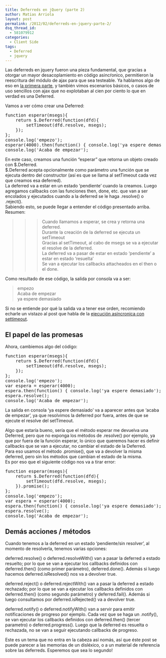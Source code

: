 ```yaml
---
title: Deferreds en jQuery (parte 2)
author: Matias Arriola
layout: post
permalink: /2012/02/deferreds-en-jquery-parte-2/
dsq_thread_id:
  - 581079912
categories:
  - Client Side
tags:
  - Deferred
  - jquery
---
```

Las deferreds en jquery fueron una pieza fundamental, que gracias a otorgar un mayor desacoplamiento en código asincŕonico, permitieron la reescritura del módulo de ajax para que sea testeable. Ya hablamos algo de eso en [la primera parte][1], y también vimos escenarios básicos, o casos de uso sencillos con ajax que no explotaban al cien por ciento lo que en verdad es una Deferred.

Vamos a ver cómo crear una Deferred:

<pre class="brush: jscript; title: ; notranslate" title="">function esperar(msegs){
    return $.Deferred(function(dfd){
        setTimeout(dfd.resolve, msegs);
    });    
};
console.log('empezo');
esperar(4000).then(function() { console.log('ya espere demasiado'); });
console.log('Acaba de empezar');
</pre>

<!--more-->

  
En este caso, creamos una función &#8220;esperar&#8221; que retorna un objeto creado con $.Deferred.  
$.Deferred acepta opcionalmente como parámetro una función que se ejecuta dentro del constructor (así es que se llama al setTimeout cada vez que creamos esa deferred).  
La deferred va a estar en un estado &#8216;pendiente&#8217; cuando la creamos. Luego agregamos callbacks con las funciones then, done, etc. que van a ser encolados y ejecutados cuando a la deferred se le haga .resolve() o .reject().  
Sabiendo esto, se puede llegar a entender el código presentado arriba. Resumen:

> >> Cuando llamamos a esperar, se crea y retorna una deferred.  
> >> Durante la creación de la deferred se ejecuta un setTimeout  
> >> Gracias al setTimeout, al cabo de msegs se va a ejecutar el resolve de la deferred.  
> >> La deferred va a pasar de estar en estado &#8216;pendiente&#8217; a estar en estado &#8216;resuelta&#8217;  
> >> Se van a ejecutar los callbacks attacheados en el then o el done.

Como resultado de ese código, la salida por consola va a ser:  
>empezo  
>Acaba de empezar  
>ya espere demasiado

Si no se entiende por qué la salida va a tener ese orden, recomiendo echarle un vistazo al post que habla de la [ejecución asíncronica con settimeout][2].

## El papel de las promesas

Ahora, cambiemos algo del código:

<pre class="brush: jscript; title: ; notranslate" title="">function esperar(msegs){
    return $.Deferred(function(dfd){
        setTimeout(dfd.resolve, msegs);
    });
};
console.log('empezo');
var espera = esperar(4000);
espera.then(function() { console.log('ya espere demasiado'); });
espera.resolve();
console.log('Acaba de empezar');​
</pre>

La salida en consola &#8216;ya espere demasiado&#8217; va a aparecer antes que &#8216;acaba de empezar&#8217;, ya que resolvimos la deferred por fuera, antes de que se ejecute el resolve del setTimeout.

Algo que estaría bueno, sería que el método esperar me devuelva una Deferred, pero que no exponga los métodos de .resolve() por ejemplo, ya que por fuera de la función esperar, lo único que queremos hacer es definir callbacks que se van a ejecutar, no cambiar el estado de la Deferred.  
Para eso usamos el método .promise(), que va a devolver la misma deferred, pero sin los métodos que cambian el estado de la misma.  
Es por eso que el siguiente código nos va a tirar error:

<pre class="brush: jscript; title: ; notranslate" title="">function esperar(msegs){
    return $.Deferred(function(dfd){
        setTimeout(dfd.resolve, msegs);
    }).promise();
};
console.log('empezo');
var espera = esperar(4000);
espera.then(function() { console.log('ya espere demasiado'); });
espera.resolve();
console.log('Acaba de empezar');​
</pre>

## Demás acciones / métodos

Cuando tenemos a la deferred en un estado &#8216;pendiente/sin resolver&#8217;, al momento de resolverla, tenemos varias opciones:

deferred.resolve() o deferred.resolveWith() van a pasar la deferred a estado resuelto; por lo que se van a ejecutar los callbacks definidos con deferred.then() (como primer parámetro), deferred.done(). Además si luego hacemos deferred.isResolved() nos va a devolver true.

deferred.reject() o deferred.rejectWith() van a pasar la deferred a estado rechazado; por lo que se van a ejecutar los callbacks definidos con deferred.then() (como segundo parámetro) y deferred.fail(). Además si luego consultamos por deferred.isRejected() va a devolver true.

deferred.notify() o deferred.notifyWith() van a servir para emitir notificaciones de progreso por ejemplo. Cada vez que se haga un .notify(), se van ejecutar los callbacks definidos con deferred.then() (tercer parametro) o deferred.progress(). Luego que la deferred es resuelta o rechazada, no se van a seguir ejecutando callbacks de progreso.

Este es un tema que no entra en la cabeza así nomás, así que éste post se puede parecer a las memorias de un disléxico, o a un material de referencia sobre las deferreds. Esperemos que sea lo segundo!

 [1]: http://fernetjs.com/2012/02/entendiendo-deferreds-en-jquery/ "Entendiendo Deferreds en jQuery"
 [2]: http://fernetjs.com/2011/11/ejecuciones-asincronicas-de-funciones/ "Ejecuciones Asincrónicas de funciones"